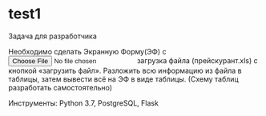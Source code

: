 # test1
Задача для разработчика

Необходимо сделать Экранную Форму(ЭФ) c <input type=file>  загрузка файла (прейскурант.xls) с кнопкой «загрузить файл». 
Разложить всю информацию из файла в таблицы, затем вывести всё на ЭФ в виде таблицы. (Схему таблиц разработать самостоятельно)


Инструменты:
Python 3.7, PostgreSQL, Flask
